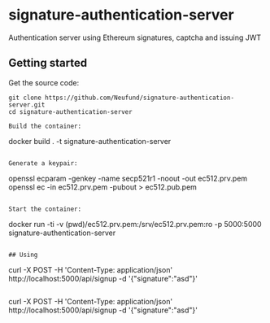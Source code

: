 # signature-authentication-server
Authentication server using Ethereum signatures, captcha and issuing JWT

## Getting started

Get the source code:
```
git clone https://github.com/Neufund/signature-authentication-server.git
cd signature-authentication-server

Build the container:
```
docker build . -t signature-authentication-server
```

Generate a keypair:
```
openssl ecparam -genkey -name secp521r1 -noout -out ec512.prv.pem
openssl ec -in ec512.prv.pem -pubout > ec512.pub.pem
```

Start the container:
```
docker run -ti -v (pwd)/ec512.prv.pem:/srv/ec512.prv.pem:ro -p 5000:5000 signature-authentication-server
```

## Using

```
curl -X POST -H 'Content-Type: application/json' http://localhost:5000/api/signup -d '{"signature":"asd"}'
```

```
curl -X POST -H 'Content-Type: application/json' http://localhost:5000/api/signup -d '{"signature":"asd"}'
```
